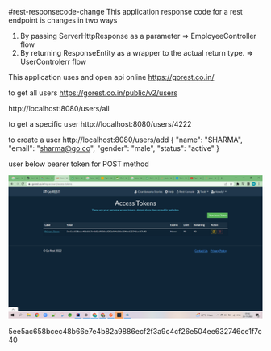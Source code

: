 #rest-responsecode-change
This application response code for a rest endpoint is changes in two ways
1. By passing ServerHttpResponse as a parameter => EmployeeController flow
2. By returning ResponseEntity as a wrapper to the actual return type. => UserControlerr flow

This application uses and open api online
https://gorest.co.in/

to get all users
https://gorest.co.in/public/v2/users

http://localhost:8080/users/all


to get a specific user
http://localhost:8080/users/4222

to create a user
http://localhost:8080/users/add
{
"name": "SHARMA",
"email": "sharma@go.co",
"gender": "male",
"status": "active"
}

user below bearer token for POST method

![img.png](img.png)

5ee5ac658bcec48b66e7e4b82a9886ecf2f3a9c4cf26e504ee632746ce1f7c40